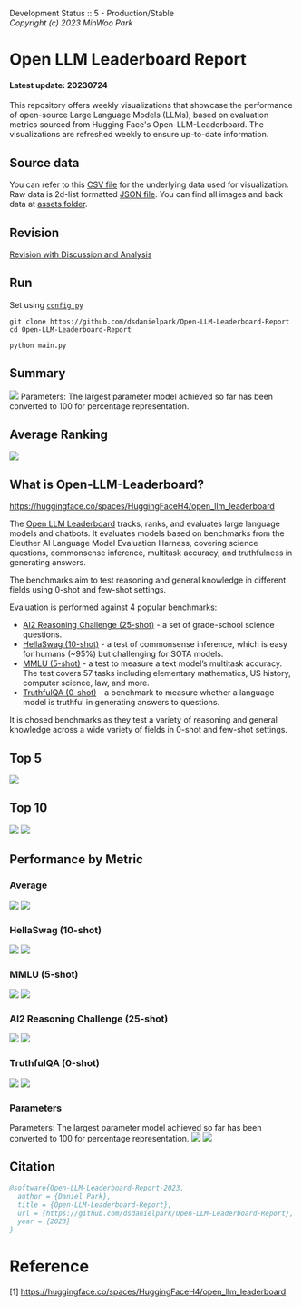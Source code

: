 Development Status :: 5 - Production/Stable <br>
*Copyright (c) 2023 MinWoo Park*


# Open LLM Leaderboard Report
#### Latest update: 20230724
This repository offers weekly visualizations that showcase the performance of open-source Large Language Models (LLMs), based on evaluation metrics sourced from Hugging Face's Open-LLM-Leaderboard. The visualizations are refreshed weekly to ensure up-to-date information.

## Source data
You can refer to this [CSV file](https://github.com/dsdanielpark/Open-LLM-Leaderboard-Report/blob/main/assets/20230724/20230724.csv) for the underlying data used for visualization. Raw data is 2d-list formatted [JSON file](https://github.com/dsdanielpark/Open-LLM-Leaderboard-Report/blob/main/data/20230724.json). You can find all images and back data at [assets folder](https://github.com/dsdanielpark/open-llm-leaderboard-report/tree/main/assets).

## Revision
[Revision with Discussion and Analysis](https://github.com/dsdanielpark/Open-LLM-Leaderboard-Report/blob/main/REVISION.md)

## Run
Set using [`config.py`](https://github.com/dsdanielpark/open-llm-leaderboard-report/blob/main/config.py)
```
git clone https://github.com/dsdanielpark/Open-LLM-Leaderboard-Report
cd Open-LLM-Leaderboard-Report
```
```
python main.py
```

##  Summary
![](assets/20230724/totalplot.png)
Parameters: The largest parameter model achieved so far has been converted to 100 for percentage representation.

## Average Ranking
![](assets/20230724/rankingplot_Average.png)

## What is Open-LLM-Leaderboard?
https://huggingface.co/spaces/HuggingFaceH4/open_llm_leaderboard

The [Open LLM Leaderboard](https://huggingface.co/spaces/HuggingFaceH4/open_llm_leaderboard) tracks, ranks, and evaluates large language models and chatbots. It evaluates models based on benchmarks from the Eleuther AI Language Model Evaluation Harness, covering science questions, commonsense inference, multitask accuracy, and truthfulness in generating answers. 

The benchmarks aim to test reasoning and general knowledge in different fields using 0-shot and few-shot settings.

Evaluation is performed against 4 popular benchmarks:
- [AI2 Reasoning Challenge (25-shot)](https://allenai.org/data/arc) - a set of grade-school science questions.
- [HellaSwag (10-shot)](https://paperswithcode.com/dataset/hellaswag) - a test of commonsense inference, which is easy for humans (~95%) but challenging for SOTA models.
- [MMLU (5-shot)](https://paperswithcode.com/sota/multi-task-language-understanding-on-mmlu) - a test to measure a text model’s multitask accuracy. The test covers 57 tasks including elementary mathematics, US history, computer science, law, and more.
- [TruthfulQA (0-shot)](https://paperswithcode.com/dataset/truthfulqa) - a benchmark to measure whether a language model is truthful in generating answers to questions.

It is chosed benchmarks as they test a variety of reasoning and general knowledge across a wide variety of fields in 0-shot and few-shot settings.

## Top 5
![](assets/20230724/top5plot.png)

## Top 10
![](assets/20230724/top10_with_barplot.png)
![](assets/20230724/top10_with_lineplot.png)

## Performance by Metric

### Average
![](assets/20230724/Average.png)
![](assets/20230724/rankingplot_Average.png)

### HellaSwag (10-shot)
![](assets/20230724/HellaSwag(10-shot).png)
![](assets/20230724/rankingplot_HellaSwag(10-shot).png)

### MMLU (5-shot)
![](assets/20230724/MMLU(5-shot).png)
![](assets/20230724/rankingplot_MMLU(5-shot).png)

### AI2 Reasoning Challenge (25-shot)
![](assets/20230724/ARC(25-shot).png)
![](assets/20230724/rankingplot_ARC(25-shot).png)

### TruthfulQA (0-shot)
![](assets/20230724/TruthfulQA(0-shot).png)
![](assets/20230724/rankingplot_TruthfulQA(0-shot).png)

### Parameters
Parameters: The largest parameter model achieved so far has been converted to 100 for percentage representation.
![](assets/20230724/Parameters.png)
![](assets/20230724/rankingplot_Parameters.png)


## Citation
```bibtex
@software{Open-LLM-Leaderboard-Report-2023,
  author = {Daniel Park},
  title = {Open-LLM-Leaderboard-Report},
  url = {https://github.com/dsdanielpark/Open-LLM-Leaderboard-Report},
  year = {2023}
}
```


# Reference
[1] https://huggingface.co/spaces/HuggingFaceH4/open_llm_leaderboard

